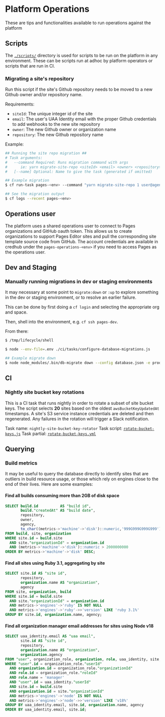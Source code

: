 # Platform Operations

These are tips and functionalities available to run operations against the platform

## Scripts

The [`./scripts/`](./scripts/) directory is used for scripts to be run on the platform in any environment. These can be scripts run at adhoc by platform operators or scripts that are run in CI.

### Migrating a site's repository

Run this script if the site's Github repository needs to be moved to a new Github owner and/or repository name.

Requirements:

- `siteId`: The unique integer id of the site
- `email`: The user's UAA Identity email with the proper Github credentials to add webhooks to the new site repository
- `owner`: The new Github owner or organization name
- `repository`: The new Github repository name

Example:

```bash
## Running the site repo migration ##
# Task arguments:
#   --command Required: Runs migration command with args
#      ie: yarn migrate-site-repo <siteId> <email> <owner> <repository>
#   [--name] Optional: Name to give the task (generated if omitted)

## Example migration
$ cf run-task pages-<env> --command "yarn migrate-site-repo 1 user@agency.gov agency-org site-repo" --name site-1-migrate

## See the migration output
$ cf logs --recent pages-<env>
```

## Operations user

The platform uses a shared operations user to connect to Pages organizations and GitHub oauth token. This allows us to create organizations to support Pages Editor sites and pull the corresponding site template source code from GitHub. The account credentials are available in credhub under the `pages-operations-<env>` if you need to access Pages as the operations user.

## Dev and Staging

### Manually running migrations in dev or staging environments

It may necessary at some point to `migrate:down` or `:up` to explore something in the dev or staging environment, or to resolve an earlier failure.

This can be done by first doing a `cf login` and selecting the appropriate org and space.

Then, shell into the environment, e.g. `cf ssh pages-dev`.

From there:

```bash
$ /tmp/lifecycle/shell

$ node --env-file=.env ./ci/tasks/configure-database-migrations.js

## Example migrate down
$ node node_modules/.bin/db-migrate down --config database.json -e production
```

## CI

### Nightly site bucket key rotations

This is a CI task that runs nightly in order to rotate a subset of site bucket keys. The script selects __20__ sites based on the oldest `awsBucketKeyUpdatedAt` timestamps. A site's S3 service instance credentials are deleted and then regenerated. Any failures in the rotation will trigger a Slack notification.

Task name: `nightly-site-bucket-key-rotator`
Task script: [`rotate-bucket-keys.js`](./ci/tasks/rotate-bucket-keys.js)
Task partial: [`rotate-bucket-keys.yml`](./ci/partials/rotate-bucket-keys.yml)

## Querying

### Build metrics

It may be useful to query the database directly to identify sites that are outliers in build resource usage, or those which rely on engines close to the end of their lives. Here are some examples:

#### Find all builds consuming more than 2GB of disk space
```sql
SELECT build.id          AS "build id",
       build."createdAt" AS "build date",
       repository,
       owner,
       agency,
       to_char((metrics->'machine'->'disk')::numeric,'999G999G999G999') AS disk
FROM build, site, organization
WHERE site.id = build.site
  AND site."organizationId" = organization.id
  AND (metrics->'machine'->'disk')::numeric > 2000000000
ORDER BY metrics->'machine'->'disk' DESC;
```

#### Find all sites using Ruby 3.1, aggregating by site
```sql
SELECT site.id AS "site id",
       repository,
       organization.name AS "organization",
       agency
FROM site, organization, build
WHERE site.id = build.site
  AND site."organizationId" = organization.id
  AND metrics->'engines'->'ruby' IS NOT NULL
  AND metrics->'engines'->'ruby'->>'version' LIKE 'ruby 3.1%'
GROUP BY site.id, organization.name, agency;
```

#### Find all organization manager email addresses for sites using Node v18
```sql
SELECT uaa_identity.email AS "uaa email",
       site.id AS "site id",
       repository,
       organization.name AS "organization",
       organization.agency
FROM "user", organization_role, organization, role, uaa_identity, site, build
WHERE "user".id = organization_role."userId"
  AND organization.id = organization_role."organizationId"
  AND role.id = organization_role."roleId"
  AND role.name = 'manager'
  AND "user".id = uaa_identity."userId"
  AND site.id = build.site
  AND organization.id = site."organizationId"
  AND metrics->'engines'->'node' IS NOT NULL
  AND metrics->'engines'->'node'->>'version' LIKE 'v18%'
GROUP BY uaa_identity.email, site.id, organization.name, agency
ORDER BY uaa_identity.email, site.id;
```
